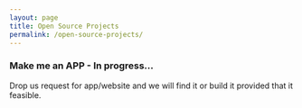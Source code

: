 ```yaml
---
layout: page
title: Open Source Projects
permalink: /open-source-projects/
---
```


### Make me an APP - In progress...

Drop us  request for app/website and we will find it or build it provided that it feasible.
